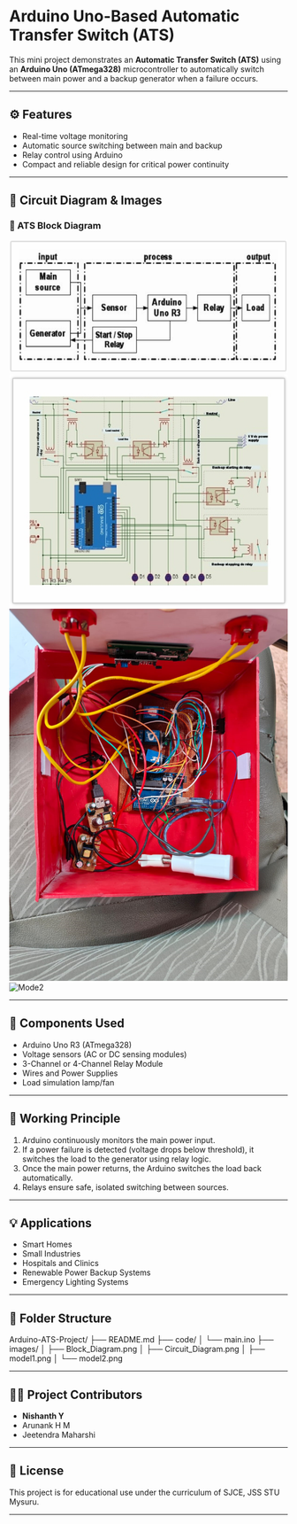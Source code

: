# Arduino Uno-Based Automatic Transfer Switch (ATS)

This mini project demonstrates an **Automatic Transfer Switch (ATS)** using an **Arduino Uno (ATmega328)** microcontroller to automatically switch between main power and a backup generator when a failure occurs.

---

## ⚙️ Features

- Real-time voltage monitoring
- Automatic source switching between main and backup
- Relay control using Arduino
- Compact and reliable design for critical power continuity

---

## 📸 Circuit Diagram & Images

### 🔌 ATS Block Diagram
![ATS Block Diagram](images/BlockDiagram.png) 
![Circuit Diagram](images/CircuitDiagram.png)
![Model](images/model1.png)
![Mode2](images/model2.png)


---

## 🧰 Components Used

- Arduino Uno R3 (ATmega328)
- Voltage sensors (AC or DC sensing modules)
- 3-Channel or 4-Channel Relay Module
- Wires and Power Supplies
- Load simulation lamp/fan

---

## 🧠 Working Principle

1. Arduino continuously monitors the main power input.
2. If a power failure is detected (voltage drops below threshold), it switches the load to the generator using relay logic.
3. Once the main power returns, the Arduino switches the load back automatically.
4. Relays ensure safe, isolated switching between sources.

---

## 💡 Applications

- Smart Homes
- Small Industries
- Hospitals and Clinics
- Renewable Power Backup Systems
- Emergency Lighting Systems

---


## 📂 Folder Structure

Arduino-ATS-Project/
├── README.md
├── code/
│   └── main.ino
├── images/
│   ├── Block_Diagram.png
│   ├── Circuit_Diagram.png
│   ├── model1.png
│   └── model2.png


---
## 👨‍💻 Project Contributors
- **Nishanth Y**
- Arunank H M  
- Jeetendra Maharshi  


---

## 📜 License

This project is for educational use under the curriculum of SJCE, JSS STU Mysuru.

---
